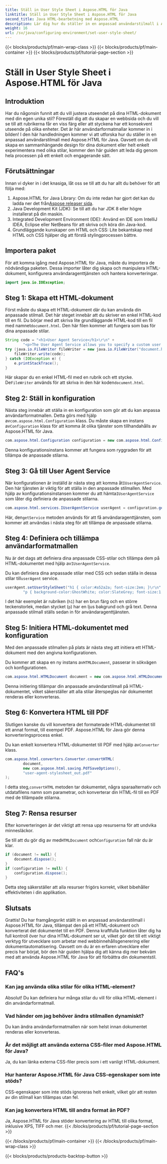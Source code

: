 ```yaml
---
title: Ställ in User Style Sheet i Aspose.HTML för Java
linktitle: Ställ in User Style Sheet i Aspose.HTML för Java
second_title: Java HTML-bearbetning med Aspose.HTML
description: Lär dig hur du ställer in en anpassad användarstilmall i Aspose.HTML för Java, förbättrar din dokumentstil och konverterar HTML till PDF med lätthet.
weight: 16
url: /sv/java/configuring-environment/set-user-style-sheet/
---
```


{{< blocks/products/pf/main-wrap-class >}}
{{< blocks/products/pf/main-container >}}
{{< blocks/products/pf/tutorial-page-section >}}

# Ställ in User Style Sheet i Aspose.HTML för Java

## Introduktion
Har du någonsin funnit att du vill justera utseendet på dina HTML-dokument med din egen unika stil? Föreställ dig att du skapar en webbsida och du vill se till att rubrikerna får en viss färg eller att styckena har ett konsekvent utseende på olika enheter. Det är här användarformatmallar kommer in i bilden! I den här handledningen kommer vi att utforska hur du ställer in en anpassad användarstilmall med Aspose.HTML för Java. Oavsett om du vill skapa en sammanhängande design för dina dokument eller helt enkelt experimentera med olika stilar, kommer den här guiden att leda dig genom hela processen på ett enkelt och engagerande sätt.
## Förutsättningar
Innan vi dyker in i det knasiga, låt oss se till att du har allt du behöver för att följa med:
1.  Aspose.HTML for Java Library: Om du inte redan har gjort det kan du ladda ner det från[Aspose releaser sida](https://releases.aspose.com/html/java/).
2. Java Development Kit (JDK): Se till att du har JDK 8 eller högre installerat på din maskin.
3. Integrated Development Environment (IDE): Använd en IDE som IntelliJ IDEA, Eclipse eller NetBeans för att skriva och köra din Java-kod.
4. Grundläggande kunskaper om HTML och CSS: Lite bekantskap med HTML och CSS hjälper dig att förstå stylingprocessen bättre.

## Importera paket
För att komma igång med Aspose.HTML för Java, måste du importera de nödvändiga paketen. Dessa importer låter dig skapa och manipulera HTML-dokument, konfigurera användaragenttjänsten och hantera konverteringar.
```java
import java.io.IOException;
```
## Steg 1: Skapa ett HTML-dokument
Först måste du skapa ett HTML-dokument där du kan använda din anpassade stilmall. Det här steget innebär att du skriver en enkel HTML-kod till en fil.
 Du börjar med att skriva lite grundläggande HTML-kod till en fil med namnet`document.html`. Den här filen kommer att fungera som bas för dina anpassade stilar.
```java
String code = "<h1>User Agent Service</h1>\r\n" +
        "<p>The User Agent Service allows you to specify a custom user stylesheet, a primary character set for the document, language, and fonts settings.</p>\r\n";
try (java.io.FileWriter fileWriter = new java.io.FileWriter("document.html")) {
    fileWriter.write(code);
} catch (IOException e) {
    e.printStackTrace();
}
```
 Här skapar du en enkel HTML-fil med en rubrik och ett stycke. De`FileWriter` används för att skriva in den här koden`document.html`.
## Steg 2: Ställ in konfiguration
Nästa steg innebär att ställa in en konfiguration som gör att du kan anpassa användarformatmallen. Detta görs med hjälp av`com.aspose.html.Configuration` klass.
 Du måste skapa en instans av`Configuration` klass för att komma åt olika tjänster som tillhandahålls av Aspose.HTML för Java.
```java
com.aspose.html.Configuration configuration = new com.aspose.html.Configuration();
```
Denna konfigurationsinstans kommer att fungera som ryggraden för att tillämpa de anpassade stilarna.
## Steg 3: Gå till User Agent Service
 När konfigurationen är inställd är nästa steg att komma åt`IUserAgentService`. Den här tjänsten är viktig för att ställa in den anpassade stilmallen.
 Med hjälp av konfigurationsinstansen kommer du att hämta`IUserAgentService` som låter dig definiera de anpassade stilarna.
```java
com.aspose.html.services.IUserAgentService userAgent = configuration.getService(com.aspose.html.services.IUserAgentService.class);
```
 Här, den`getService` metoden används för att få användaragenttjänsten, som kommer att användas i nästa steg för att tillämpa de anpassade stilarna.
## Steg 4: Definiera och tillämpa användarformatmallen
 Nu är det dags att definiera dina anpassade CSS-stilar och tillämpa dem på HTML-dokumentet med hjälp av`IUserAgentService`.

Du kan definiera dina anpassade stilar med CSS och sedan ställa in dessa stilar till`userAgent` service.
```java
userAgent.setUserStyleSheet("h1 { color:#a52a2a; font-size:2em; }\r\n" +
        "p { background-color:GhostWhite; color:SlateGrey; font-size:1.2em; }\r\n");
```
I det här exemplet är rubriken (`h1`) har en brun färg och en större teckenstorlek, medan stycket (`p`) har en ljus bakgrund och grå text. Denna anpassade stilmall ställs sedan in för användaragenttjänsten.
## Steg 5: Initiera HTML-dokumentet med konfiguration
Med den anpassade stilmallen på plats är nästa steg att initiera ett HTML-dokument med den angivna konfigurationen.

 Du kommer att skapa en ny instans av`HTMLDocument`, passerar in sökvägen och konfigurationen.
```java
com.aspose.html.HTMLDocument document = new com.aspose.html.HTMLDocument("document.html", configuration);
```
Denna initiering tillämpar din anpassade användarstilmall på HTML-dokumentet, vilket säkerställer att alla stilar återspeglas när dokumentet renderas eller konverteras.
## Steg 6: Konvertera HTML till PDF
Slutligen kanske du vill konvertera det formaterade HTML-dokumentet till ett annat format, till exempel PDF. Aspose.HTML för Java gör denna konverteringsprocess enkel.

Du kan enkelt konvertera HTML-dokumentet till PDF med hjälp av`Converter` klass.
```java
com.aspose.html.converters.Converter.convertHTML(
        document,
        new com.aspose.html.saving.PdfSaveOptions(),
        "user-agent-stylesheet_out.pdf"
);
```
 I detta steg,`convertHTML` metoden tar dokumentet, några sparaalternativ och utdatafilens namn som parametrar, och konverterar din HTML-fil till en PDF med de tillämpade stilarna.
## Steg 7: Rensa resurser
Efter konverteringen är det viktigt att rensa upp resurserna för att undvika minnesläckor.

 Se till att du gör dig av med`HTMLDocument` och`Configuration` fall när du är klar.
```java
if (document != null) {
    document.dispose();
}
if (configuration != null) {
    configuration.dispose();
}
```
Detta steg säkerställer att alla resurser frigörs korrekt, vilket bibehåller effektiviteten i din applikation.

## Slutsats
Grattis! Du har framgångsrikt ställt in en anpassad användarstilmall i Aspose.HTML för Java, tillämpat den på ett HTML-dokument och konverterat det dokumentet till en PDF. Denna kraftfulla funktion låter dig ha full kontroll över hur dina HTML-dokument ser ut, vilket gör det till ett viktigt verktyg för utvecklare som arbetar med webbinnehållsgenerering eller dokumentautomatisering. Oavsett om du är en erfaren utvecklare eller precis har börjat, bör den här guiden hjälpa dig att känna dig mer bekväm med att använda Aspose.HTML för Java för att förbättra din dokumentstil.
## FAQ's
### Kan jag använda olika stilar för olika HTML-element?  
Absolut! Du kan definiera hur många stilar du vill för olika HTML-element i din användarformatmall.
### Vad händer om jag behöver ändra stilmallen dynamiskt?  
Du kan ändra användarformatmallen när som helst innan dokumentet renderas eller konverteras.
### Är det möjligt att använda externa CSS-filer med Aspose.HTML för Java?  
Ja, du kan länka externa CSS-filer precis som i ett vanligt HTML-dokument.
### Hur hanterar Aspose.HTML för Java CSS-egenskaper som inte stöds?  
CSS-egenskaper som inte stöds ignoreras helt enkelt, vilket gör att resten av din stilmall kan tillämpas utan fel.
### Kan jag konvertera HTML till andra format än PDF?  
Ja, Aspose.HTML för Java stöder konvertering av HTML till olika format, inklusive XPS, TIFF och mer.
{{< /blocks/products/pf/tutorial-page-section >}}

{{< /blocks/products/pf/main-container >}}
{{< /blocks/products/pf/main-wrap-class >}}

{{< blocks/products/products-backtop-button >}}
